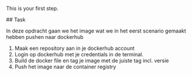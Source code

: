 This is your first step.

## Task

In deze opdracht gaan we het image wat we in het eerst scenario gemaakt hebben pushen naar dockerhub

1. Maak een repository aan in je dockerhub account
2. Login op dockerhub met je credentials in de terminal.
3. Build de docker file en tag je image met de juiste tag incl. versie
4. Push het image naar de container registry